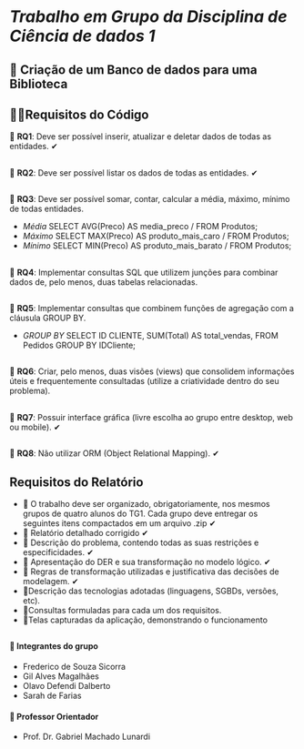 # **_Trabalho em Grupo da Disciplina de Ciência de dados 1_**
## 📍 Criação de um Banco de dados para uma Biblioteca 
## 📝🔗Requisitos do Código 
📌 **RQ1**: Deve ser possível inserir, atualizar e deletar dados de todas as entidades. ✔ 
##
📌 **RQ2**: Deve ser possível listar os dados de todas as entidades. ✔ 
##
📌 **RQ3**: Deve ser possível somar, contar, calcular a média, máximo, mínimo de todas entidades.
  
- _Média_ SELECT AVG(Preco) AS media_preco / FROM Produtos;
- _Máximo_ SELECT MAX(Preco) AS produto_mais_caro / FROM Produtos;
- _Mínimo_ SELECT MIN(Preco) AS produto_mais_barato / FROM Produtos;
##
📌 **RQ4**: Implementar consultas SQL que utilizem junções para combinar dados de, pelo menos,
duas tabelas relacionadas.
##
📌 **RQ5**: Implementar consultas que combinem funções de agregação com a cláusula GROUP BY.
- _GROUP BY_ SELECT ID CLIENTE, SUM(Total) AS total_vendas,
  FROM Pedidos
  GROUP BY IDCliente;
##
📌 **RQ6**: Criar, pelo menos, duas visões (views) que consolidem informações úteis e
frequentemente consultadas (utilize a criatividade dentro do seu problema).
##
📌 **RQ7**: Possuir interface gráfica (livre escolha ao grupo entre desktop, web ou mobile). ✔
##  
📌 **RQ8**: Não utilizar ORM (Object Relational Mapping). ✔
##
## Requisitos do Relatório
- 📌 O trabalho deve ser organizado, obrigatoriamente, nos mesmos grupos de quatro alunos do TG1. Cada
grupo deve entregar os seguintes itens compactados em um arquivo .zip ✔
- 📌 Relatório detalhado corrigido ✔ 
- 📌 Descrição do problema, contendo todas as suas restrições e especificidades. ✔
- 📌 Apresentação do DER e sua transformação no modelo lógico. ✔
- 📌 Regras de transformação utilizadas e justificativa das decisões de modelagem. ✔ 
- 📌Descrição das tecnologias adotadas (linguagens, SGBDs, versões, etc).
- 📌Consultas formuladas para cada um dos requisitos.
- 📌Telas capturadas da aplicação, demonstrando o funcionamento
##
 #### 📍 Integrantes do grupo 
- Frederico de Souza Sicorra
- Gil Alves Magalhães
- Olavo Defendi Dalberto 
- Sarah de Farias
#### 📍 Professor Orientador
- Prof. Dr. Gabriel Machado Lunardi


